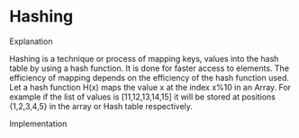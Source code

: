 # Hashing

Explanation

Hashing is a technique or process of mapping keys, values into the hash table by using a hash function. It is done for faster access to elements. The efficiency of mapping depends on the efficiency of the hash function used.
Let a hash function H(x) maps the value x at the index x%10 in an Array. For example if the list of values is [11,12,13,14,15] it will be stored at positions {1,2,3,4,5} in the array or Hash table respectively.

Implementation
